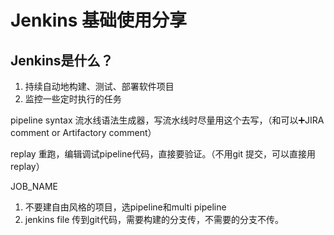 # Jenkins 基础使用分享

## Jenkins是什么？
1. 持续自动地构建、测试、部署软件项目
2. 监控一些定时执行的任务


pipeline syntax  流水线语法生成器，写流水线时尽量用这个去写，（和可以➕JIRA comment or Artifactory comment）

replay  重跑，编辑调试pipeline代码，直接要验证。（不用git 提交，可以直接用replay）

JOB_NAME 

1. 不要建自由风格的项目，选pipeline和multi pipeline
2. jenkins file 传到git代码，需要构建的分支传，不需要的分支不传。